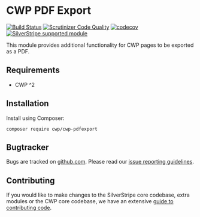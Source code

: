 # CWP PDF Export

[![Build Status](https://travis-ci.org/silverstripe/cwp-pdfexport.svg?branch=master)](https://travis-ci.org/silverstripe/cwp-pdfexport)
[![Scrutinizer Code Quality](https://scrutinizer-ci.com/g/silverstripe/cwp-pdfexport/badges/quality-score.png?b=master)](https://scrutinizer-ci.com/g/silverstripe/cwp-pdfexport/?branch=master)
[![codecov](https://codecov.io/gh/silverstripe/cwp-pdfexport/branch/master/graph/badge.svg)](https://codecov.io/gh/silverstripe/cwp-pdfexport)
[![SilverStripe supported module](https://img.shields.io/badge/silverstripe-supported-0071C4.svg)](https://www.silverstripe.org/software/addons/silverstripe-commercially-supported-module-list/)

This module provides additional functionality for CWP pages to be exported as a PDF.

## Requirements

* CWP ^2

## Installation

Install using Composer:

```
composer require cwp/cwp-pdfexport
```

## Bugtracker

Bugs are tracked on [github.com](https://github.com/silverstripe/cwp-pdfexport/issues). Please read our
[issue reporting guidelines](https://docs.silverstripe.org/en/contributing/issues_and_bugs/).

## Contributing

If you would like to make changes to the SilverStripe core codebase, extra modules or the CWP core codebase, we have
an extensive [guide to contributing code](https://docs.silverstripe.org/en/contributing/code).
